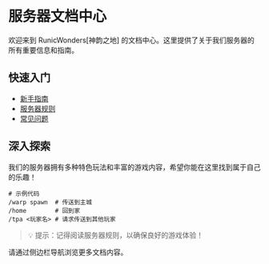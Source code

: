 # 服务器文档中心

欢迎来到 RunicWonders[神韵之地] 的文档中心。这里提供了关于我们服务器的所有重要信息和指南。

## 快速入门

- [新手指南](/docs/getting-started)
- [服务器规则](/docs/rules)
- [常见问题](/docs/faq)

## 深入探索

我们的服务器拥有多种特色玩法和丰富的游戏内容，希望你能在这里找到属于自己的乐趣！

```
# 示例代码
/warp spawn  # 传送到主城
/home        # 回到家
/tpa <玩家名> # 请求传送到其他玩家
```

> 💡 提示：记得阅读服务器规则，以确保良好的游戏体验！

请通过侧边栏导航浏览更多文档内容。 